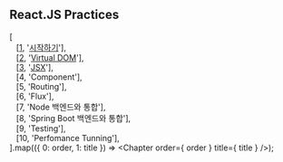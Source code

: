## React.JS Practices

[<br/>
&nbsp;&nbsp;&nbsp;[[1](https://github.com/kickscar-javascript/react-practices/tree/master/ch01), '[시작하기](https://github.com/kickscar-javascript/react-practices/tree/master/ch01)'],<br/>
&nbsp;&nbsp;&nbsp;[[2](https://github.com/kickscar-javascript/react-practices/tree/master/ch02), '[Virtual DOM](https://github.com/kickscar-javascript/react-practices/tree/master/ch02)'],<br/>
&nbsp;&nbsp;&nbsp;[[3](https://github.com/kickscar-javascript/react-practices/tree/master/ch03), '[JSX](https://github.com/kickscar-javascript/react-practices/tree/master/ch01)'],<br/>
&nbsp;&nbsp;&nbsp;[4, 'Component'],<br/>
&nbsp;&nbsp;&nbsp;[5, 'Routing'],<br/>
&nbsp;&nbsp;&nbsp;[6, 'Flux'],<br/>
&nbsp;&nbsp;&nbsp;[7, 'Node 백엔드와 통합'],<br/>
&nbsp;&nbsp;&nbsp;[8, 'Spring Boot 백엔드와 통합'],<br/>
&nbsp;&nbsp;&nbsp;[9, 'Testing'],<br/>
&nbsp;&nbsp;&nbsp;[10, 'Perfomance Tunning'],<br/>
].map(({ 0: order, 1: title }) => &lt;Chapter order={ order } title={ title } /&gt;);